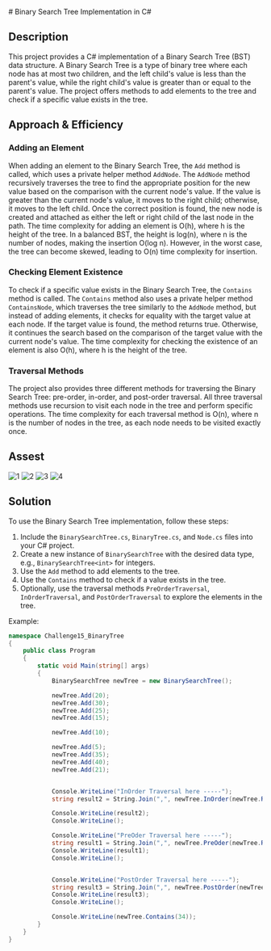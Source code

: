 ﻿﻿# Binary Search Tree Implementation in C#

## Description

This project provides a C# implementation of a Binary Search Tree (BST) data structure. A Binary Search Tree is a type of binary tree where each node has at most two children, and the left child's value is less than the parent's value, while the right child's value is greater than or equal to the parent's value. The project offers methods to add elements to the tree and check if a specific value exists in the tree.

## Approach & Efficiency

### Adding an Element

When adding an element to the Binary Search Tree, the `Add` method is called, which uses a private helper method `AddNode`. The `AddNode` method recursively traverses the tree to find the appropriate position for the new value based on the comparison with the current node's value. If the value is greater than the current node's value, it moves to the right child; otherwise, it moves to the left child. Once the correct position is found, the new node is created and attached as either the left or right child of the last node in the path. The time complexity for adding an element is O(h), where h is the height of the tree. In a balanced BST, the height is log(n), where n is the number of nodes, making the insertion O(log n). However, in the worst case, the tree can become skewed, leading to O(n) time complexity for insertion.

### Checking Element Existence

To check if a specific value exists in the Binary Search Tree, the `Contains` method is called. The `Contains` method also uses a private helper method `ContainsNode`, which traverses the tree similarly to the `AddNode` method, but instead of adding elements, it checks for equality with the target value at each node. If the target value is found, the method returns true. Otherwise, it continues the search based on the comparison of the target value with the current node's value. The time complexity for checking the existence of an element is also O(h), where h is the height of the tree.

### Traversal Methods

The project also provides three different methods for traversing the Binary Search Tree: pre-order, in-order, and post-order traversal. All three traversal methods use recursion to visit each node in the tree and perform specific operations. The time complexity for each traversal method is O(n), where n is the number of nodes in the tree, as each node needs to be visited exactly once.
## Assest
![1](./Assest/aa)
![2](./Assest/dd)
![3](./Assest/ff)
![4](./Assest/ss)
## Solution

To use the Binary Search Tree implementation, follow these steps:

1. Include the `BinarySearchTree.cs`, `BinaryTree.cs`, and `Node.cs` files into your C# project.
2. Create a new instance of `BinarySearchTree` with the desired data type, e.g., `BinarySearchTree<int>` for integers.
3. Use the `Add` method to add elements to the tree.
4. Use the `Contains` method to check if a value exists in the tree.
5. Optionally, use the traversal methods `PreOrderTraversal`, `InOrderTraversal`, and `PostOrderTraversal` to explore the elements in the tree.

Example:

```csharp
namespace Challenge15_BinaryTree
{
    public class Program
    {
        static void Main(string[] args)
        {
            BinarySearchTree newTree = new BinarySearchTree();

            newTree.Add(20);
            newTree.Add(30);
            newTree.Add(25);
            newTree.Add(15);

            newTree.Add(10);

            newTree.Add(5);
            newTree.Add(35);
            newTree.Add(40);
            newTree.Add(21);


            Console.WriteLine("InOrder Traversal here -----");
            string result2 = String.Join(",", newTree.InOrder(newTree.Root, new List<int>()));

            Console.WriteLine(result2);
            Console.WriteLine();

            Console.WriteLine("PreOder Traversal here -----");
            string result1 = String.Join(",", newTree.PreOder(newTree.Root, new List<int>()));
            Console.WriteLine(result1);
            Console.WriteLine();


            Console.WriteLine("PostOrder Traversal here -----");
            string result3 = String.Join(",", newTree.PostOrder(newTree.Root, new List<int>()));
            Console.WriteLine(result3);
            Console.WriteLine();

            Console.WriteLine(newTree.Contains(34));
        }
    }
}